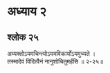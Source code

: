 # अध्याय २

## श्लोक २५

अव्यक्तोऽयमचिन्त्योऽयमविकार्योऽयमुच्यते ।<br>तस्मादेवं विदित्वैनं नानुशोचितुमर्हसि ॥ २-२५॥<br><br>

